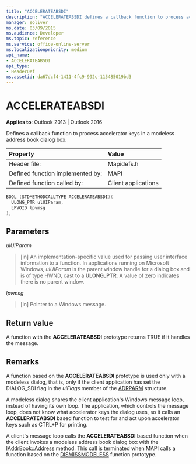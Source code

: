 ```yaml
---
title: "ACCELERATEABSDI"
description: "ACCELERATEABSDI defines a callback function to process accelerator keys in a modeless address book dialog box."
manager: soliver
ms.date: 03/09/2015
ms.audience: Developer
ms.topic: reference
ms.service: office-online-server
ms.localizationpriority: medium
api_name:
- ACCELERATEABSDI
api_type:
- HeaderDef
ms.assetid: da67dcf4-1411-4fc9-992c-115485019bd3
---
```


# ACCELERATEABSDI

**Applies to**: Outlook 2013 | Outlook 2016
  
Defines a callback function to process accelerator keys in a modeless address book dialog box.
  
|Property |Value |
|:-----|:-----|
|Header file:  <br/> |Mapidefs.h  <br/> |
|Defined function implemented by:  <br/> |MAPI  <br/> |
|Defined function called by:  <br/> |Client applications  <br/> |

```cpp
BOOL (STDMETHODCALLTYPE ACCELERATEABSDI)( 
  ULONG_PTR ulUIParam,
  LPVOID lpvmsg
);
```

## Parameters

 _ulUIParam_
  
> [in] An implementation-specific value used for passing user interface information to a function. In applications running on Microsoft Windows, _ulUIParam_ is the parent window handle for a dialog box and is of type HWND, cast to a **ULONG_PTR**. A value of zero indicates there is no parent window.

 _lpvmsg_
  
> [in] Pointer to a Windows message.

## Return value

A function with the **ACCELERATEABSDI** prototype returns TRUE if it handles the message.
  
## Remarks

A function based on the **ACCELERATEABSDI** prototype is used only with a modeless dialog, that is, only if the client application has set the DIALOG_SDI flag in the _ulFlags_ member of the [ADRPARM](adrparm.md) structure.
  
A modeless dialog shares the client application's Windows message loop, instead of having its own loop. The application, which controls the message loop, does not know what accelerator keys the dialog uses, so it calls an **ACCELERATEABSDI** based function to test for and act upon accelerator keys such as CTRL+P for printing.
  
A client's message loop calls the **ACCELERATEABSDI** based function when the client invokes a modeless address book dialog box with the [IAddrBook::Address](iaddrbook-address.md) method. This call is terminated when MAPI calls a function based on the [DISMISSMODELESS](dismissmodeless.md) function prototype.
  